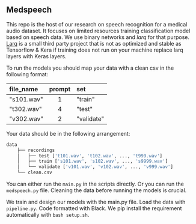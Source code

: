## Medspeech

This repo is the host of our research on speech recognition for a medical audio dataset. It focuses on limited resources training classification model based on speech data. We use binary networks and *larq* for that purpose.
[Larq](<https://larq.dev>) is a small third party project that is not as optimized and stable as Tensorflow & Kera if training does not run on your machine replace larq layers with Keras layers.

To run the models you should map your data with a clean csv in the following format:


| file_name       | prompt | set        |
|:----------------|:------:|:-----------|
| "s101.wav"      | 1      | "train"    |
| "t302.wav"      | 4      | "test"     |
| "v302.wav"      | 2      | "validate" |




Your data should be in the following arrangement:

```bash
data
	├── recordings
	│   ├── test ['t101.wav', 't102.wav', ..., 't999.wav']
	│   ├── train ['s101.wav', 's102.wav', ..., 's9999.wav']
	│   └── validate ['v101.wav', 'v102.wav', ..., 'v999.wav']
	└── clean.csv
```

You can either run the ```main.py``` in the scripts directly. Or you can run the ```medspeech.py``` file. Cleaning the data before running the models is crucial.

We train and design our models with the main.py file. Load the data with ```pipeline.py```. Code formatted with Black. We pip install the requirement automatically with ```bash setup.sh```. 
